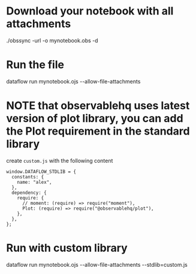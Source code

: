 # Download your notebook with all attachments
./obssync -url <url> -o mynotebook.obs  -d 


# Run the file 
dataflow run mynotebook.ojs --allow-file-attachments 


# NOTE that observablehq uses latest version of plot library, you can add the Plot requirement in the standard library

create `custom.js` with the following content
```
window.DATAFLOW_STDLIB = {
  constants: {
    name: "alex",
  },
  dependency: {
    require: {
      // moment: (require) => require("moment"),
      Plot: (require) => require("@observablehq/plot"),
    },
  },
};
```


# Run with custom library 
dataflow run mynotebook.ojs --allow-file-attachments --stdlib=custom.js
